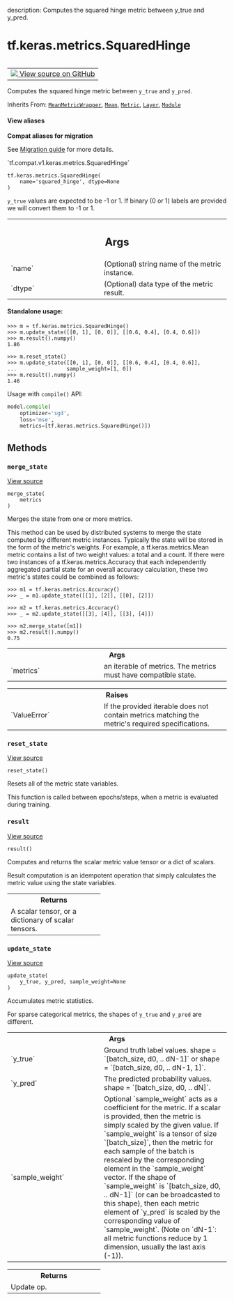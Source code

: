 description: Computes the squared hinge metric between y_true and y_pred.

<div itemscope itemtype="http://developers.google.com/ReferenceObject">
<meta itemprop="name" content="tf.keras.metrics.SquaredHinge" />
<meta itemprop="path" content="Stable" />
<meta itemprop="property" content="__init__"/>
<meta itemprop="property" content="__new__"/>
<meta itemprop="property" content="merge_state"/>
<meta itemprop="property" content="reset_state"/>
<meta itemprop="property" content="result"/>
<meta itemprop="property" content="update_state"/>
</div>

# tf.keras.metrics.SquaredHinge

<!-- Insert buttons and diff -->

<table class="tfo-notebook-buttons tfo-api nocontent" align="left">
<td>
  <a target="_blank" href="https://github.com/keras-team/keras/tree/v2.9.0/keras/metrics/metrics.py#L2182-L2218">
    <img src="https://www.tensorflow.org/images/GitHub-Mark-32px.png" />
    View source on GitHub
  </a>
</td>
</table>



Computes the squared hinge metric between `y_true` and `y_pred`.

Inherits From: [`MeanMetricWrapper`](../../../tf/keras/metrics/MeanMetricWrapper.md), [`Mean`](../../../tf/keras/metrics/Mean.md), [`Metric`](../../../tf/keras/metrics/Metric.md), [`Layer`](../../../tf/keras/layers/Layer.md), [`Module`](../../../tf/Module.md)

<section class="expandable">
  <h4 class="showalways">View aliases</h4>
  <p>
<b>Compat aliases for migration</b>
<p>See
<a href="https://www.tensorflow.org/guide/migrate">Migration guide</a> for
more details.</p>
<p>`tf.compat.v1.keras.metrics.SquaredHinge`</p>
</p>
</section>

<pre class="devsite-click-to-copy prettyprint lang-py tfo-signature-link">
<code>tf.keras.metrics.SquaredHinge(
    name=&#x27;squared_hinge&#x27;, dtype=None
)
</code></pre>



<!-- Placeholder for "Used in" -->

`y_true` values are expected to be -1 or 1. If binary (0 or 1) labels are
provided we will convert them to -1 or 1.

<!-- Tabular view -->
 <table class="responsive fixed orange">
<colgroup><col width="214px"><col></colgroup>
<tr><th colspan="2"><h2 class="add-link">Args</h2></th></tr>

<tr>
<td>
`name`
</td>
<td>
(Optional) string name of the metric instance.
</td>
</tr><tr>
<td>
`dtype`
</td>
<td>
(Optional) data type of the metric result.
</td>
</tr>
</table>



#### Standalone usage:



```
>>> m = tf.keras.metrics.SquaredHinge()
>>> m.update_state([[0, 1], [0, 0]], [[0.6, 0.4], [0.4, 0.6]])
>>> m.result().numpy()
1.86
```

```
>>> m.reset_state()
>>> m.update_state([[0, 1], [0, 0]], [[0.6, 0.4], [0.4, 0.6]],
...                sample_weight=[1, 0])
>>> m.result().numpy()
1.46
```

Usage with `compile()` API:

```python
model.compile(
    optimizer='sgd',
    loss='mse',
    metrics=[tf.keras.metrics.SquaredHinge()])
```

## Methods

<h3 id="merge_state"><code>merge_state</code></h3>

<a target="_blank" class="external" href="https://github.com/keras-team/keras/tree/v2.9.0/keras/metrics/base_metric.py#L275-L309">View source</a>

<pre class="devsite-click-to-copy prettyprint lang-py tfo-signature-link">
<code>merge_state(
    metrics
)
</code></pre>

Merges the state from one or more metrics.

This method can be used by distributed systems to merge the state computed
by different metric instances. Typically the state will be stored in the
form of the metric's weights. For example, a tf.keras.metrics.Mean metric
contains a list of two weight values: a total and a count. If there were two
instances of a tf.keras.metrics.Accuracy that each independently aggregated
partial state for an overall accuracy calculation, these two metric's states
could be combined as follows:

```
>>> m1 = tf.keras.metrics.Accuracy()
>>> _ = m1.update_state([[1], [2]], [[0], [2]])
```

```
>>> m2 = tf.keras.metrics.Accuracy()
>>> _ = m2.update_state([[3], [4]], [[3], [4]])
```

```
>>> m2.merge_state([m1])
>>> m2.result().numpy()
0.75
```

<!-- Tabular view -->
 <table class="responsive fixed orange">
<colgroup><col width="214px"><col></colgroup>
<tr><th colspan="2">Args</th></tr>

<tr>
<td>
`metrics`
</td>
<td>
an iterable of metrics. The metrics must have compatible state.
</td>
</tr>
</table>



<!-- Tabular view -->
 <table class="responsive fixed orange">
<colgroup><col width="214px"><col></colgroup>
<tr><th colspan="2">Raises</th></tr>

<tr>
<td>
`ValueError`
</td>
<td>
If the provided iterable does not contain metrics matching the
metric's required specifications.
</td>
</tr>
</table>



<h3 id="reset_state"><code>reset_state</code></h3>

<a target="_blank" class="external" href="https://github.com/keras-team/keras/tree/v2.9.0/keras/metrics/base_metric.py#L238-L253">View source</a>

<pre class="devsite-click-to-copy prettyprint lang-py tfo-signature-link">
<code>reset_state()
</code></pre>

Resets all of the metric state variables.

This function is called between epochs/steps,
when a metric is evaluated during training.

<h3 id="result"><code>result</code></h3>

<a target="_blank" class="external" href="https://github.com/keras-team/keras/tree/v2.9.0/keras/metrics/base_metric.py#L487-L498">View source</a>

<pre class="devsite-click-to-copy prettyprint lang-py tfo-signature-link">
<code>result()
</code></pre>

Computes and returns the scalar metric value tensor or a dict of scalars.

Result computation is an idempotent operation that simply calculates the
metric value using the state variables.

<!-- Tabular view -->
 <table class="responsive fixed orange">
<colgroup><col width="214px"><col></colgroup>
<tr><th colspan="2">Returns</th></tr>
<tr class="alt">
<td colspan="2">
A scalar tensor, or a dictionary of scalar tensors.
</td>
</tr>

</table>



<h3 id="update_state"><code>update_state</code></h3>

<a target="_blank" class="external" href="https://github.com/keras-team/keras/tree/v2.9.0/keras/metrics/base_metric.py#L616-L648">View source</a>

<pre class="devsite-click-to-copy prettyprint lang-py tfo-signature-link">
<code>update_state(
    y_true, y_pred, sample_weight=None
)
</code></pre>

Accumulates metric statistics.

For sparse categorical metrics, the shapes of `y_true` and `y_pred` are
different.

<!-- Tabular view -->
 <table class="responsive fixed orange">
<colgroup><col width="214px"><col></colgroup>
<tr><th colspan="2">Args</th></tr>

<tr>
<td>
`y_true`
</td>
<td>
Ground truth label values. shape = `[batch_size, d0, .. dN-1]` or
shape = `[batch_size, d0, .. dN-1, 1]`.
</td>
</tr><tr>
<td>
`y_pred`
</td>
<td>
The predicted probability values. shape = `[batch_size, d0, .. dN]`.
</td>
</tr><tr>
<td>
`sample_weight`
</td>
<td>
Optional `sample_weight` acts as a
coefficient for the metric. If a scalar is provided, then the metric is
simply scaled by the given value. If `sample_weight` is a tensor of size
`[batch_size]`, then the metric for each sample of the batch is rescaled
by the corresponding element in the `sample_weight` vector. If the shape
of `sample_weight` is `[batch_size, d0, .. dN-1]` (or can be broadcasted
to this shape), then each metric element of `y_pred` is scaled by the
corresponding value of `sample_weight`. (Note on `dN-1`: all metric
functions reduce by 1 dimension, usually the last axis (-1)).
</td>
</tr>
</table>



<!-- Tabular view -->
 <table class="responsive fixed orange">
<colgroup><col width="214px"><col></colgroup>
<tr><th colspan="2">Returns</th></tr>
<tr class="alt">
<td colspan="2">
Update op.
</td>
</tr>

</table>





